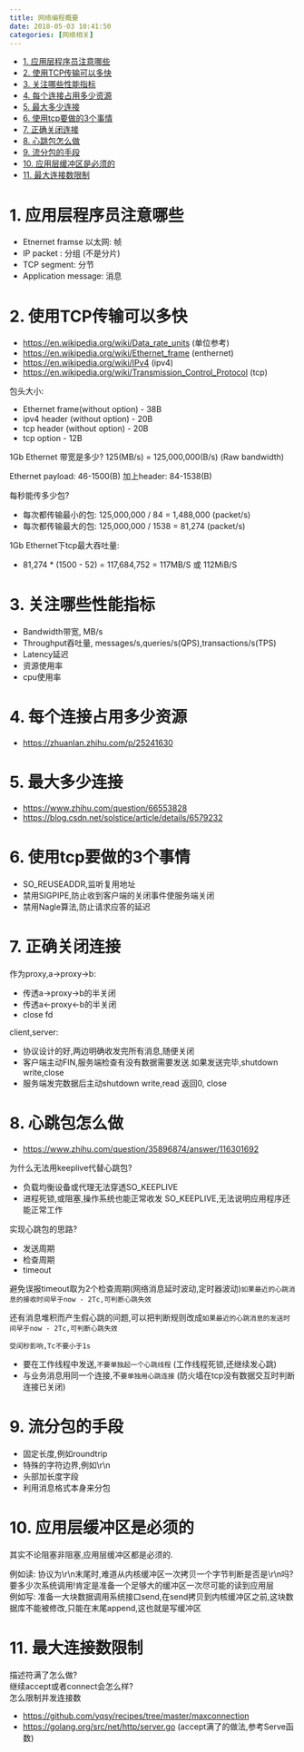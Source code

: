 ```yaml
---
title: 网络编程概要
date: 2018-05-03 10:41:50
categories: [网络相关]
---
```



<!-- TOC -->

- [1. 应用层程序员注意哪些](#1-应用层程序员注意哪些)
- [2. 使用TCP传输可以多快](#2-使用tcp传输可以多快)
- [3. 关注哪些性能指标](#3-关注哪些性能指标)
- [4. 每个连接占用多少资源](#4-每个连接占用多少资源)
- [5. 最大多少连接](#5-最大多少连接)
- [6. 使用tcp要做的3个事情](#6-使用tcp要做的3个事情)
- [7. 正确关闭连接](#7-正确关闭连接)
- [8. 心跳包怎么做](#8-心跳包怎么做)
- [9. 流分包的手段](#9-流分包的手段)
- [10. 应用层缓冲区是必须的](#10-应用层缓冲区是必须的)
- [11. 最大连接数限制](#11-最大连接数限制)

<!-- /TOC -->

<a id="markdown-1-应用层程序员注意哪些" name="1-应用层程序员注意哪些"></a>
# 1. 应用层程序员注意哪些

* Etnernet framse 以太网: 帧
* IP packet : 分组 (不是分片)
* TCP segment: 分节
* Application message: 消息


<a id="markdown-2-使用tcp传输可以多快" name="2-使用tcp传输可以多快"></a>
# 2. 使用TCP传输可以多快

* https://en.wikipedia.org/wiki/Data_rate_units (单位参考)
* https://en.wikipedia.org/wiki/Ethernet_frame (enthernet)
* https://en.wikipedia.org/wiki/IPv4 (ipv4)
* https://en.wikipedia.org/wiki/Transmission_Control_Protocol (tcp)

包头大小:
* Ethernet frame(without option) - 38B
* ipv4 header (without option) - 20B
* tcp header (without option) - 20B
* tcp option - 12B

1Gb Ethernet 带宽是多少? 125(MB/s) = 125,000,000(B/s) (Raw bandwidth)

Ethernet payload: 46-1500(B) 加上header: 84-1538(B)

每秒能传多少包?
* 每次都传输最小的包: 125,000,000 / 84 = 1,488,000 (packet/s)
* 每次都传输最大的包: 125,000,000 / 1538 = 81,274 (packet/s)

1Gb Ethernet下tcp最大吞吐量:
* 81,274 * (1500 - 52) = 117,684,752 = 117MB/S 或 112MiB/S

<a id="markdown-3-关注哪些性能指标" name="3-关注哪些性能指标"></a>
# 3. 关注哪些性能指标

* Bandwidth带宽, MB/s
* Throughput吞吐量, messages/s,queries/s(QPS),transactions/s(TPS)
* Latency延迟
* 资源使用率
* cpu使用率

<a id="markdown-4-每个连接占用多少资源" name="4-每个连接占用多少资源"></a>
# 4. 每个连接占用多少资源

* https://zhuanlan.zhihu.com/p/25241630


<a id="markdown-5-最大多少连接" name="5-最大多少连接"></a>
# 5. 最大多少连接

* https://www.zhihu.com/question/66553828
* https://blog.csdn.net/solstice/article/details/6579232

<a id="markdown-6-使用tcp要做的3个事情" name="6-使用tcp要做的3个事情"></a>
# 6. 使用tcp要做的3个事情

* SO_REUSEADDR,监听复用地址
* 禁用SIGPIPE,防止收到客户端的关闭事件使服务端关闭
* 禁用Nagle算法,防止请求应答的延迟

<a id="markdown-7-正确关闭连接" name="7-正确关闭连接"></a>
# 7. 正确关闭连接

作为proxy,a->proxy->b:  
* 传透a->proxy->b的半关闭
* 传透a<-proxy<-b的半关闭
* close fd

client,server:  
* 协议设计的好,两边明确收发完所有消息,随便关闭
* 客户端主动FIN,服务端检查有没有数据需要发送.如果发送完毕,shutdown write,close
* 服务端发完数据后主动shutdown write,read 返回0, close

<a id="markdown-8-心跳包怎么做" name="8-心跳包怎么做"></a>
# 8. 心跳包怎么做

* https://www.zhihu.com/question/35896874/answer/116301692

为什么无法用keeplive代替心跳包?
* 负载均衡设备或代理无法穿透SO_KEEPLIVE
* 进程死锁,或阻塞,操作系统也能正常收发 SO_KEEPLIVE,无法说明应用程序还能正常工作

实现心跳包的思路?
* 发送周期
* 检查周期
* timeout

避免误报timeout取为2个检查周期(网络消息延时波动,定时器波动)`如果最近的心跳消息的接收时间早于now - 2Tc,可判断心跳失效`

还有消息堆积而产生假心跳的问题,可以把判断规则改成`如果最近的心跳消息的发送时间早于now - 2Tc,可判断心跳失效`

`受闰秒影响,Tc不要小于1s`

* 要在工作线程中发送,`不要单独起一个心跳线程` (工作线程死锁,还继续发心跳)
* 与业务消息用同一个连接,不`要单独用心跳连接` (防火墙在tcp没有数据交互时判断连接已关闭)

<a id="markdown-9-流分包的手段" name="9-流分包的手段"></a>
# 9. 流分包的手段

* 固定长度,例如roundtrip
* 特殊的字符边界,例如\r\n
* 头部加长度字段
* 利用消息格式本身来分包

<a id="markdown-10-应用层缓冲区是必须的" name="10-应用层缓冲区是必须的"></a>
# 10. 应用层缓冲区是必须的

其实不论阻塞非阻塞,应用层缓冲区都是必须的.

例如读: 协议为\r\n末尾时,难道从内核缓冲区一次拷贝一个字节判断是否是\r\n吗?要多少次系统调用!肯定是准备一个足够大的缓冲区一次尽可能的读到应用层  
例如写: 准备一大块数据调用系统接口send,在send拷贝到内核缓冲区之前,这块数据库不能被修改,只能在末尾append,这也就是写缓冲区


<a id="markdown-11-最大连接数限制" name="11-最大连接数限制"></a>
# 11. 最大连接数限制

描述符满了怎么做?  
继续accept或者connect会怎么样?  
怎么限制并发连接数  

* https://github.com/yqsy/recipes/tree/master/maxconnection
* https://golang.org/src/net/http/server.go (accept满了的做法,参考Serve函数)



